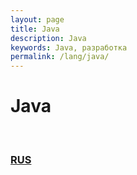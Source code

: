 ```yaml
---
layout: page
title: Java
description: Java
keywords: Java, разработка
permalink: /lang/java/
---
```


# Java

<br/>

<!-- ### [ENG](/lang/java/eng/) -->

### [RUS](/lang/java/rus/)

